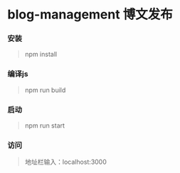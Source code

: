 # blog-management 博文发布

### 安装
> npm install

### 编译js
> npm run build

### 启动
> npm run start 

### 访问
> 地址栏输入：localhost:3000


